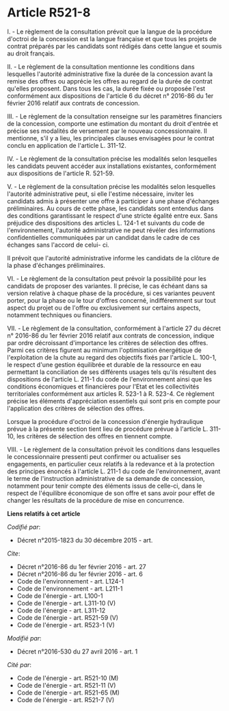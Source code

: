 # Article R521-8

I. - Le règlement de la consultation prévoit que la langue de la procédure d'octroi de la concession est la langue française
et que tous les projets de contrat préparés par les candidats sont rédigés dans cette langue et soumis au droit français. 

II. - Le règlement de la consultation mentionne les conditions dans lesquelles l'autorité administrative fixe la durée de la
concession avant la remise des offres ou apprécie les offres au regard de la durée de contrat qu'elles proposent. Dans tous
les cas, la durée fixée ou proposée l'est conformément aux dispositions de l'article 6 du décret n° 2016-86 du 1er février
2016 relatif aux contrats de concession. 

III. - Le règlement de la consultation renseigne sur les paramètres financiers de la concession, comporte une estimation du
montant du droit d'entrée et précise ses modalités de versement par le nouveau concessionnaire. Il mentionne, s'il y a lieu,
les principales clauses envisagées pour le contrat conclu en application de l'article L. 311-12. 

IV. - Le règlement de la consultation précise les modalités selon lesquelles les candidats peuvent accéder aux installations
existantes, conformément aux dispositions de l'article R. 521-59. 

V. - Le règlement de la consultation précise les modalités selon lesquelles l'autorité administrative peut, si elle l'estime
nécessaire, inviter les candidats admis à présenter une offre à participer à une phase d'échanges préliminaires. Au cours de
cette phase, les candidats sont entendus dans des conditions garantissant le respect d'une stricte égalité entre eux. Sans
préjudice des dispositions des articles L. 124-1 et suivants du code de l'environnement, l'autorité administrative ne peut
révéler des informations confidentielles communiquées par un candidat dans le cadre de ces échanges sans l'accord de celui-
ci. 

Il prévoit que l'autorité administrative informe les candidats de la clôture de la phase d'échanges préliminaires. 

VI. - Le règlement de la consultation peut prévoir la possibilité pour les candidats de proposer des variantes. Il précise,
le cas échéant dans sa version relative à chaque phase de la procédure, si ces variantes peuvent porter, pour la phase ou le
tour d'offres concerné, indifféremment sur tout aspect du projet ou de l'offre ou exclusivement sur certains aspects,
notamment techniques ou financiers. 

VII. - Le règlement de la consultation, conformément à l'article 27 du décret n° 2016-86 du 1er février 2016 relatif aux
contrats de concession, indique par ordre décroissant d'importance les critères de sélection des offres. Parmi ces critères
figurent au minimum l'optimisation énergétique de l'exploitation de la chute au regard des objectifs fixés par l'article L.
100-1, le respect d'une gestion équilibrée et durable de la ressource en eau permettant la conciliation de ses différents
usages tels qu'ils résultent des dispositions de l'article L. 211-1 du code de l'environnement ainsi que les conditions
économiques et financières pour l'Etat et les collectivités territoriales conformément aux articles R. 523-1 à R. 523-4. Ce
règlement précise les éléments d'appréciation essentiels qui sont pris en compte pour l'application des critères de sélection
des offres. 

Lorsque la procédure d'octroi de la concession d'énergie hydraulique prévue à la présente section tient lieu de procédure
prévue à l'article L. 311-10, les critères de sélection des offres en tiennent compte. 

VIII. - Le règlement de la consultation prévoit les conditions dans lesquelles le concessionnaire pressenti peut confirmer ou
actualiser ses engagements, en particulier ceux relatifs à la redevance et à la protection des principes énoncés à l'article
L. 211-1 du code de l'environnement, avant le terme de l'instruction administrative de sa demande de concession, notamment
pour tenir compte des éléments issus de celle-ci, dans le respect de l'équilibre économique de son offre et sans avoir pour
effet de changer les résultats de la procédure de mise en concurrence.

**Liens relatifs à cet article**

_Codifié par_:

  - Décret n°2015-1823 du 30 décembre 2015 - art.

_Cite_:

  - Décret n°2016-86 du 1er février 2016 - art. 27
  - Décret n°2016-86 du 1er février 2016 - art. 6
  - Code de l'environnement - art. L124-1
  - Code de l'environnement - art. L211-1
  - Code de l'énergie - art. L100-1
  - Code de l'énergie - art. L311-10 (V)
  - Code de l'énergie - art. L311-12
  - Code de l'énergie - art. R521-59 (V)
  - Code de l'énergie - art. R523-1 (V)

_Modifié par_:

  - Décret n°2016-530 du 27 avril 2016 - art. 1

_Cité par_:

  - Code de l'énergie - art. R521-10 (M)
  - Code de l'énergie - art. R521-11 (V)
  - Code de l'énergie - art. R521-65 (M)
  - Code de l'énergie - art. R521-7 (V)
